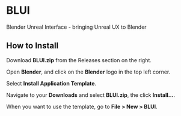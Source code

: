 # BLUI

Blender Unreal Interface - bringing Unreal UX to Blender

## How to Install

Download __BLUI.zip__ from the Releases section on the right.

Open __Blender__, and click on the __Blender__ logo in the top left corner.

Select __Install Application Template__.

Navigate to your __Downloads__ and select __BLUI.zip__, the click __Install...__.

When you want to use the template, go to __File > New > BLUI__.
